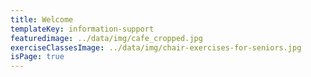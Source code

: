 ```yaml
---
title: Welcome
templateKey: information-support
featuredimage: ../data/img/cafe_cropped.jpg
exerciseClassesImage: ../data/img/chair-exercises-for-seniors.jpg
isPage: true
---
```

